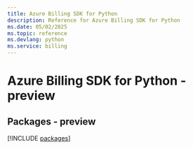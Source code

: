 ```yaml
---
title: Azure Billing SDK for Python
description: Reference for Azure Billing SDK for Python
ms.date: 05/02/2025
ms.topic: reference
ms.devlang: python
ms.service: billing
---
```

# Azure Billing SDK for Python - preview
## Packages - preview
[!INCLUDE [packages](billing-index.md)]